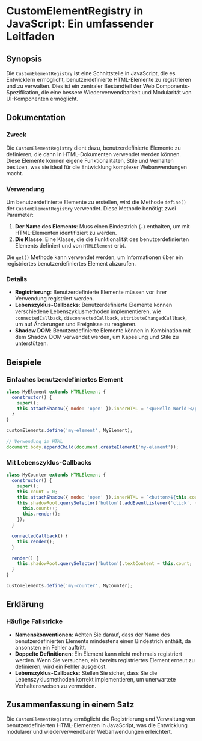 <!--
Meta Description: # CustomElementRegistry in JavaScript: Ein umfassender Leitfaden ## Synopsis Die `CustomElementRegistry` ist eine Schnittstelle in JavaScript, die es ...
Meta Keywords: die, und, ein, elemente, benutzerdefinierte
-->

# CustomElementRegistry in JavaScript: Ein umfassender Leitfaden

## Synopsis
Die `CustomElementRegistry` ist eine Schnittstelle in JavaScript, die es Entwicklern ermöglicht, benutzerdefinierte HTML-Elemente zu registrieren und zu verwalten. Dies ist ein zentraler Bestandteil der Web Components-Spezifikation, die eine bessere Wiederverwendbarkeit und Modularität von UI-Komponenten ermöglicht.

## Dokumentation
### Zweck
Die `CustomElementRegistry` dient dazu, benutzerdefinierte Elemente zu definieren, die dann in HTML-Dokumenten verwendet werden können. Diese Elemente können eigene Funktionalitäten, Stile und Verhalten besitzen, was sie ideal für die Entwicklung komplexer Webanwendungen macht.

### Verwendung
Um benutzerdefinierte Elemente zu erstellen, wird die Methode `define()` der `CustomElementRegistry` verwendet. Diese Methode benötigt zwei Parameter:
1. **Der Name des Elements**: Muss einen Bindestrich (`-`) enthalten, um mit HTML-Elementen identifiziert zu werden.
2. **Die Klasse**: Eine Klasse, die die Funktionalität des benutzerdefinierten Elements definiert und von `HTMLElement` erbt.

Die `get()` Methode kann verwendet werden, um Informationen über ein registriertes benutzerdefiniertes Element abzurufen.

### Details
- **Registrierung**: Benutzerdefinierte Elemente müssen vor ihrer Verwendung registriert werden.
- **Lebenszyklus-Callbacks**: Benutzerdefinierte Elemente können verschiedene Lebenszyklusmethoden implementieren, wie `connectedCallback`, `disconnectedCallback`, `attributeChangedCallback`, um auf Änderungen und Ereignisse zu reagieren.
- **Shadow DOM**: Benutzerdefinierte Elemente können in Kombination mit dem Shadow DOM verwendet werden, um Kapselung und Stile zu unterstützen.

## Beispiele
### Einfaches benutzerdefiniertes Element
```javascript
class MyElement extends HTMLElement {
  constructor() {
    super();
    this.attachShadow({ mode: 'open' }).innerHTML = '<p>Hello World!</p>';
  }
}

customElements.define('my-element', MyElement);

// Verwendung im HTML
document.body.appendChild(document.createElement('my-element'));
```

### Mit Lebenszyklus-Callbacks
```javascript
class MyCounter extends HTMLElement {
  constructor() {
    super();
    this.count = 0;
    this.attachShadow({ mode: 'open' }).innerHTML = `<button>${this.count}</button>`;
    this.shadowRoot.querySelector('button').addEventListener('click', () => {
      this.count++;
      this.render();
    });
  }

  connectedCallback() {
    this.render();
  }

  render() {
    this.shadowRoot.querySelector('button').textContent = this.count;
  }
}

customElements.define('my-counter', MyCounter);
```

## Erklärung
### Häufige Fallstricke
- **Namenskonventionen**: Achten Sie darauf, dass der Name des benutzerdefinierten Elements mindestens einen Bindestrich enthält, da ansonsten ein Fehler auftritt.
- **Doppelte Definitionen**: Ein Element kann nicht mehrmals registriert werden. Wenn Sie versuchen, ein bereits registriertes Element erneut zu definieren, wird ein Fehler ausgelöst.
- **Lebenszyklus-Callbacks**: Stellen Sie sicher, dass Sie die Lebenszyklusmethoden korrekt implementieren, um unerwartete Verhaltensweisen zu vermeiden.

## Zusammenfassung in einem Satz
Die `CustomElementRegistry` ermöglicht die Registrierung und Verwaltung von benutzerdefinierten HTML-Elementen in JavaScript, was die Entwicklung modularer und wiederverwendbarer Webanwendungen erleichtert.